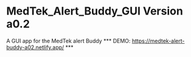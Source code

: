# MedTek_Alert_Buddy_GUI Version a0.2
A GUI app for the MedTek alert Buddy
*** DEMO: https://medtek-alert-buddy-a02.netlify.app/ ***
